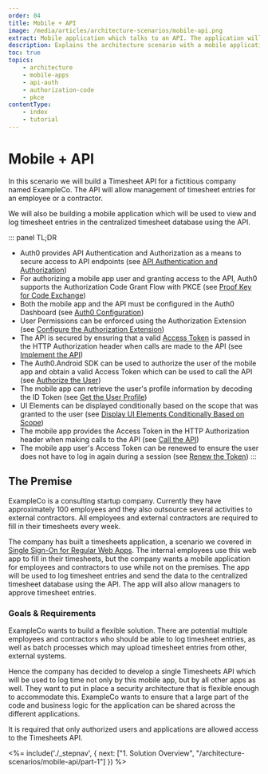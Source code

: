 ```yaml
---
order: 04
title: Mobile + API
image: /media/articles/architecture-scenarios/mobile-api.png
extract: Mobile application which talks to an API. The application will use OpenID Connect with the Authorization Code Grant using Proof Key for Code Exchange (PKCE) to authenticate users.
description: Explains the architecture scenario with a mobile application communicating with an API.
toc: true
topics:
    - architecture
    - mobile-apps
    - api-auth
    - authorization-code
    - pkce
contentType: 
    - index
    - tutorial
---
```


# Mobile + API

In this scenario we will build a Timesheet API for a fictitious company named ExampleCo. The API will allow management of timesheet entries for an employee or a contractor.

We will also be building a mobile application which will be used to view and log timesheet entries in the centralized timesheet database using the API.


::: panel TL;DR
* Auth0 provides API Authentication and Authorization as a means to secure access to API endpoints (see [API Authentication and Authorization](/architecture-scenarios/mobile-api/part-1#api-authentication-and-authorization))
* For authorizing a mobile app user and granting access to the API, Auth0 supports the Authorization Code Grant Flow with PKCE (see [Proof Key for Code Exchange](/architecture-scenarios/mobile-api/part-1#proof-key-for-code-exchange-pkce-))
* Both the mobile app and the API must be configured in the Auth0 Dashboard (see [Auth0 Configuration](/architecture-scenarios/mobile-api/part-2))
* User Permissions can be enforced using the Authorization Extension (see [Configure the Authorization Extension](/architecture-scenarios/mobile-api/part-2#configure-the-authorization-extension))
* The API is secured by ensuring that a valid [Access Token](/tokens/access-token) is passed in the HTTP Authorization header when calls are made to the API (see [Implement the API](/architecture-scenarios/mobile-api/part-3#secure-the-endpoints))
* The Auth0.Android SDK can be used to authorize the user of the mobile app and obtain a valid Access Token which can be used to call the API (see [Authorize the User](/architecture-scenarios/mobile-api/part-3#authorize-the-user))
* The mobile app can retrieve the user's profile information by decoding the ID Token (see [Get the User Profile](/architecture-scenarios/mobile-api/part-3#get-the-user-profile))
* UI Elements can be displayed conditionally based on the scope that was granted to the user (see [Display UI Elements Conditionally Based on Scope](/architecture-scenarios/mobile-api/part-3#display-ui-elements-conditionally-based-on-scope))
* The mobile app provides the Access Token in the HTTP Authorization header when making calls to the API (see [Call the API](/architecture-scenarios/mobile-api/part-3#call-the-api))
* The mobile app user's Access Token can be renewed to ensure the user does not have to log in again during a session (see [Renew the Token](/architecture-scenarios/mobile-api/part-3#renew-the-token))
:::

## The Premise

ExampleCo is a consulting startup company. Currently they have approximately 100 employees and they also outsource several activities to external contractors. All employees and external contractors are required to fill in their timesheets every week. 

The company has built a timesheets application, a scenario we covered in [Single Sign-On for Regular Web Apps](/architecture-scenarios/application/web-app-sso). The internal employees use this web app to fill in their timesheets, but the company wants a mobile application for employees and contractors to use while not on the premises. The app will be used to log timesheet entries and send the data to the centralized timesheet database using the API. The app will also allow managers to approve timesheet entries.

### Goals & Requirements

ExampleCo wants to build a flexible solution. There are potential multiple employees and contractors who should be able to log timesheet entries, as well as batch processes which may upload timesheet entries from other, external systems.

Hence the company has decided to develop a single Timesheets API which will be used to log time not only by this mobile app, but by all other apps as well. They want to put in place a security architecture that is flexible enough to accommodate this. ExampleCo wants to ensure that a large part of the code and business logic for the application can be shared across the different applications.

It is required that only authorized users and applications are allowed access to the Timesheets API.

<%= include('./_stepnav', {
 next: ["1. Solution Overview", "/architecture-scenarios/mobile-api/part-1"]
}) %>
